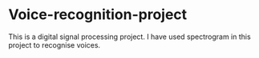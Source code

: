 # Voice-recognition-project
This is a digital signal processing project. I have used spectrogram in this project to recognise voices.
